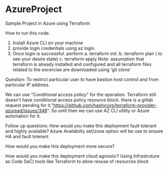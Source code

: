# AzureProject
Sample Project in Azure using Terraform

How to run this code. 

1. Install Azure CLI on your machine
2. provide login credentials using az login. 
3. Once login is successful. perform 
    a. terraform init.
    b. terraform plan ( to see your desire state) 
    c. terraform apply
    Note: assumption that terraform is already installed and configured and all terraform files related to the excercise are downloaded using 'git clone'

Question: To restrict particular user to have bastion host control and from particular IP address. 

We can use "Conditional access policy" for the operation. Terraform still doesn't have conditional access policy resource block. there is a gitlab request pending for it,"https://github.com/hashicorp/terraform-provider-azuread/issues/348". So until then we can use AZ CLI utility or Azure automation for it. 


Follow up questions:
How would you make this deployment fault tolerant and highly available? 
Azure Availabilty set/zone option will be use to ensure HA and fault tolerent 


How would you make this deployment more secure? 


How would you make this deployment cloud agnostic?
Using Infrastruture as Code (IaC) tools like Terraform to allow resuse of resources block 
